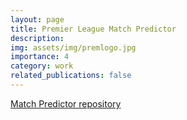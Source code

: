 ```yaml
---
layout: page
title: Premier League Match Predictor
description: 
img: assets/img/premlogo.jpg
importance: 4
category: work
related_publications: false
---
```



[Match Predictor repository](https://github.com/benlebdaoui/prem_predictor) 


